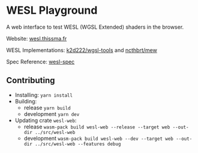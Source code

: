 # WESL Playground

A web interface to test WESL (WGSL Extended) shaders in the browser.

Website: [wesl.thissma.fr](https://wesl.thissma.fr)

WESL Implementations: [k2d222/wgsl-tools](https://github.com/k2d222/wgsl-tools) and [ncthbrt/mew](https://github.com/ncthbrt/mew)

Spec Reference: [wesl-spec](https://github.com/wgsl-tooling-wg/wesl-spec)

## Contributing
* Installing: `yarn install`
* Building:
  * release `yarn build`
  * development `yarn dev`
* Updating crate `wesl-web`:
  * release `wasm-pack build wesl-web --release --target web --out-dir ../src/wesl-web`
  * development `wasm-pack build wesl-web --dev --target web --out-dir ../src/wesl-web --features debug`
